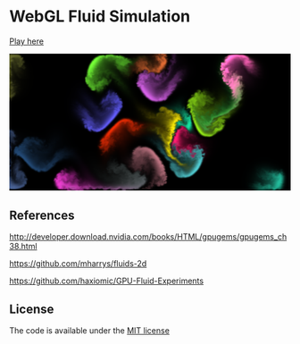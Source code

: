 # WebGL Fluid Simulation

[Play here](https://paveldogreat.github.io/WebGL-Fluid-Simulation/)

<img src="/screenshot.png?raw=true" width="800">

## References

http://developer.download.nvidia.com/books/HTML/gpugems/gpugems_ch38.html

https://github.com/mharrys/fluids-2d

https://github.com/haxiomic/GPU-Fluid-Experiments

## License

The code is available under the [MIT license](https://github.com/PavelDoGreat/WebGL-Fluid-Simulation/blob/master/LICENSE)
